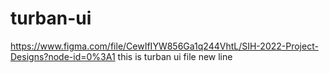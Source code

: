 # turban-ui
https://www.figma.com/file/CewIfIYW856Ga1q244VhtL/SIH-2022-Project-Designs?node-id=0%3A1
this is turban ui file
new line